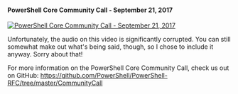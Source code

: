 ﻿#### PowerShell Core Community Call - September 21, 2017

[![PowerShell Core Community Call - September 21, 2017](https://i2.ytimg.com/vi/mzWgiNIxqPY/hqdefault.jpg "PowerShell Core Community Call - September 21, 2017")](https://www.youtube.com/watch?v=mzWgiNIxqPY)

Unfortunately, the audio on this video is significantly corrupted. You can still somewhat make out what's being said, though, so I chose to include it anyway. Sorry about that!

For more information on the PowerShell Core Community Call, check us out on GitHub: https://github.com/PowerShell/PowerShell-RFC/tree/master/CommunityCall


